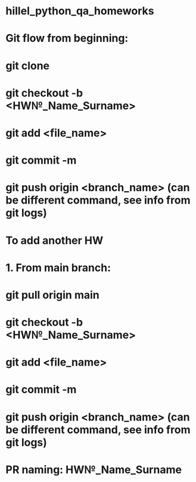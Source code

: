 # hillel_python_qa_homeworks

# Git flow from beginning:

# git clone <url>
# git checkout -b <HW№_Name_Surname>
# git add <file_name>
# git commit -m <message>
# git push origin <branch_name> (can be different command, see info from git logs)

# To add another HW
# 1. From main branch: 
# git pull origin main
# git checkout -b <HW№_Name_Surname>
# git add <file_name>
# git commit -m <message>
# git push origin <branch_name> (can be different command, see info from git logs)

# PR naming: HW№_Name_Surname
